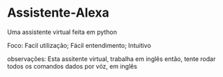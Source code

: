 # Assistente-Alexa
 Uma assistente virtual feita em python

 Foco:
    Facil utilização;
    Fácil entendimento;
    Intuitivo

observações: 
    Esta assitente virtual, trabalha em inglês então, tente rodar todos os comandos dados por vóz, em inglês